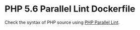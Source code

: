 # PHP 5.6 Parallel Lint Dockerfile

Check the syntax of PHP source using [PHP Parallel Lint](https://github.com/JakubOnderka/PHP-Parallel-Lint).
